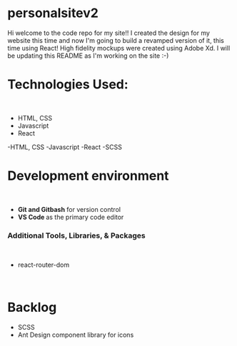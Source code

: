 # personalsitev2
Hi welcome to the code repo for my site!! 
I created the design for my website this time and now I'm going to build a revamped version of it, this time using React! High fidelity mockups were created using Adobe Xd. I will be updating this README as I'm working on the site :-) 


<h1> Technologies Used: </h1>
<br/>
<ul>
  <li> HTML, CSS </li>
  <li> Javascript </li>
  <li> React </h1> 
  </ul>
-HTML, CSS
-Javascript
-React 
-SCSS

<h1> Development environment </h1>
<br/>
<ul>
  <li>
    <b> Git and Gitbash</b> for version control
  </li>
  <li>
    <b> VS Code </b> as the primary code editor
  </li> 
  </ul>

<h3> Additional Tools, Libraries, & Packages </h3>
<br/>
<ul>
  <li>
    react-router-dom
  </li>

  </ul>
  
<br/>
<h1> Backlog </h1>
<ul>
  <li> SCSS </li>
  <li> Ant Design component library for icons </li>
  </ul>
